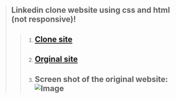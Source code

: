 > ## Linkedin clone website using css and html (not responsive)!
> > 1. ## [Clone site](https://myselfanandvp.github.io/linkedinclone/ "Cloned linkedin website link")
> > 2. ## [Orginal site](https://www.linkedin.com/ "Orginal linkedin website link" )
> > 3. ## Screen shot of the original website:  ![Image](https://github.com/user-attachments/assets/38a7a297-533e-4a27-806c-225325320996)



